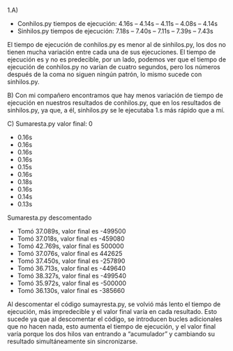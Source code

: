 1.A) 
- Conhilos.py tiempos de ejecución: 4.16s – 4.14s – 4.11s – 4.08s – 4.14s
- Sinhilos.py tiempos de ejecución: 7.18s – 7.40s – 7.11s – 7.39s – 7.43s

El tiempo de ejecución de conhilos.py es menor al de sinhilos.py, los dos no tienen mucha variación entre cada una de sus ejecuciones. 
El tiempo de ejecución es y no es predecible, por un lado, podemos ver que el tiempo de ejecución de conhilos.py no varían de cuatro segundos, 
pero los números después de la coma no siguen ningún patrón, lo mismo sucede con sinhilos.py.

B) Con mi compañero encontramos que hay menos variación de tiempo de ejecución en nuestros resultados de conhilos.py, que en los resultados de sinhilos.py, 
ya que, a él, sinhilos.py se le ejecutaba 1.s más rápido que a mí.

C) Sumaresta.py valor final: 0
- 0.16s
- 0.16s
- 0.16s
- 0.16s
- 0.15s
- 0.16s
- 0.18s
- 0.16s
- 0.14s
- 0.13s

Sumaresta.py descomentado
- Tomó 37.089s, valor final es -499500
- Tomó 37.018s, valor final es -459080
- Tomó 42.769s, valor final es 500000
- Tomó 37.076s, valor final es 442625
- Tomó 37.450s, valor final es -257890
- Tomó 36.713s, valor final es -449640
- Tomó 38.327s, valor final es -499540
- Tomó 35.972s, valor final es -500000
- Tomó 36.130s, valor final es -385660

Al descomentar el código sumayresta.py, se volvió más lento el tiempo de ejecución, más impredecible y el valor final varía en cada resultado. 
Esto sucede ya que al descomentar el código, se introducen bucles adicionales que no hacen nada, esto aumenta el tiempo de ejecución,
y el valor final varía porque los dos hilos van entrando a “acumulador” y cambiando su resultado simultáneamente sin sincronizarse.
